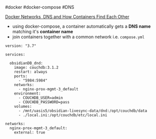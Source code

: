 #docker #docker-compose #DNS

[Docker Networks  DNS and How Containers Find Each Other](/vault/https://www.youtube.com/watch?v=2Fg2NfDZhmE)

- using docker-compose, a container automatically gets a **DNS name** matching it's **container name** 
- join containers together with a common network i.e.
`compose.yml`
```
version: "3.7"

services:

  obsidianDB_dnd:
    image: couchdb:3.1.2
    restart: always
    ports:
      - "5984:5984"
    networks:
      - nginx-prox-mgmt-3_default
    environment:
      - COUCHDB_USER=admin
      - COUCHDB_PASSWORD=pass
    volumes:
      - /mnt/uasis5/obsidian-livesync-data/dnd:/opt/couchdb/data
      - ./local.ini:/opt/couchdb/etc/local.ini

networks:
  nginx-prox-mgmt-3_default:
    external: true
```
